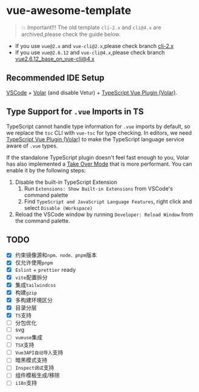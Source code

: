 # vue-awesome-template

> 💥 Important!!! The old template `cli-2.x` and `cli@4.x` are archived,please check the guide below.

- If you use `vue@2.x` and `vue-cli@2.x`,please check branch [cli-2.x](https://github.com/BryanAdamss/vue-awesome-template/tree/cli-2.x)
- If you use `vue@2.6.12` and `vue-cli@4.x`,please check branch [vue2.6.12_base_on_vue-cli@4.x](https://github.com/BryanAdamss/vue-awesome-template/tree/vue2.6.12_base_on_vue-cli%404.x)

## Recommended IDE Setup

[VSCode](https://code.visualstudio.com/) + [Volar](https://marketplace.visualstudio.com/items?itemName=Vue.volar) (and disable Vetur) + [TypeScript Vue Plugin (Volar)](https://marketplace.visualstudio.com/items?itemName=Vue.vscode-typescript-vue-plugin).

## Type Support for `.vue` Imports in TS

TypeScript cannot handle type information for `.vue` imports by default, so we replace the `tsc` CLI with `vue-tsc` for type checking. In editors, we need [TypeScript Vue Plugin (Volar)](https://marketplace.visualstudio.com/items?itemName=Vue.vscode-typescript-vue-plugin) to make the TypeScript language service aware of `.vue` types.

If the standalone TypeScript plugin doesn't feel fast enough to you, Volar has also implemented a [Take Over Mode](https://github.com/johnsoncodehk/volar/discussions/471#discussioncomment-1361669) that is more performant. You can enable it by the following steps:

1. Disable the built-in TypeScript Extension
   1. Run `Extensions: Show Built-in Extensions` from VSCode's command palette
   2. Find `TypeScript and JavaScript Language Features`, right click and select `Disable (Workspace)`
2. Reload the VSCode window by running `Developer: Reload Window` from the command palette.

## TODO

- [x] 约束镜像源和`npm、node、pnpm`版本
- [x] 仅允许使用`pnpm`
- [x] `Eslint` + `prettier` ready
- [x] `vite`配置拆分
- [x] 集成`tailwindcss`
- [x] 构建`gzip`
- [x] 多构建环境区分
- [x] 目录分层
- [x] `TS`支持
- [ ] 分包优化
- [ ] svg
- [ ] `vueuse`集成
- [ ] `TSX`支持
- [ ] `Vue3API自动导入`支持
- [ ] 暗黑模式支持
- [ ] `Inspect调试`支持
- [ ] 组件模板生成/移除
- [ ] `i18n`支持
